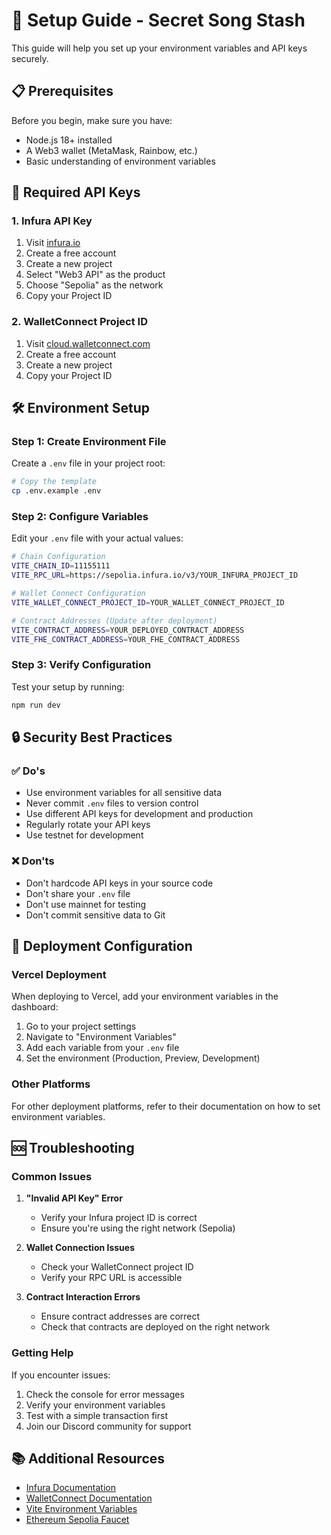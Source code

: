# 🔧 Setup Guide - Secret Song Stash

This guide will help you set up your environment variables and API keys securely.

## 📋 Prerequisites

Before you begin, make sure you have:
- Node.js 18+ installed
- A Web3 wallet (MetaMask, Rainbow, etc.)
- Basic understanding of environment variables

## 🔑 Required API Keys

### 1. Infura API Key

1. Visit [infura.io](https://infura.io)
2. Create a free account
3. Create a new project
4. Select "Web3 API" as the product
5. Choose "Sepolia" as the network
6. Copy your Project ID

### 2. WalletConnect Project ID

1. Visit [cloud.walletconnect.com](https://cloud.walletconnect.com)
2. Create a free account
3. Create a new project
4. Copy your Project ID

## 🛠️ Environment Setup

### Step 1: Create Environment File

Create a `.env` file in your project root:

```bash
# Copy the template
cp .env.example .env
```

### Step 2: Configure Variables

Edit your `.env` file with your actual values:

```bash
# Chain Configuration
VITE_CHAIN_ID=11155111
VITE_RPC_URL=https://sepolia.infura.io/v3/YOUR_INFURA_PROJECT_ID

# Wallet Connect Configuration
VITE_WALLET_CONNECT_PROJECT_ID=YOUR_WALLET_CONNECT_PROJECT_ID

# Contract Addresses (Update after deployment)
VITE_CONTRACT_ADDRESS=YOUR_DEPLOYED_CONTRACT_ADDRESS
VITE_FHE_CONTRACT_ADDRESS=YOUR_FHE_CONTRACT_ADDRESS
```

### Step 3: Verify Configuration

Test your setup by running:

```bash
npm run dev
```

## 🔒 Security Best Practices

### ✅ Do's
- Use environment variables for all sensitive data
- Never commit `.env` files to version control
- Use different API keys for development and production
- Regularly rotate your API keys
- Use testnet for development

### ❌ Don'ts
- Don't hardcode API keys in your source code
- Don't share your `.env` file
- Don't use mainnet for testing
- Don't commit sensitive data to Git

## 🚀 Deployment Configuration

### Vercel Deployment

When deploying to Vercel, add your environment variables in the dashboard:

1. Go to your project settings
2. Navigate to "Environment Variables"
3. Add each variable from your `.env` file
4. Set the environment (Production, Preview, Development)

### Other Platforms

For other deployment platforms, refer to their documentation on how to set environment variables.

## 🆘 Troubleshooting

### Common Issues

1. **"Invalid API Key" Error**
   - Verify your Infura project ID is correct
   - Ensure you're using the right network (Sepolia)

2. **Wallet Connection Issues**
   - Check your WalletConnect project ID
   - Verify your RPC URL is accessible

3. **Contract Interaction Errors**
   - Ensure contract addresses are correct
   - Check that contracts are deployed on the right network

### Getting Help

If you encounter issues:
1. Check the console for error messages
2. Verify your environment variables
3. Test with a simple transaction first
4. Join our Discord community for support

## 📚 Additional Resources

- [Infura Documentation](https://docs.infura.io/)
- [WalletConnect Documentation](https://docs.walletconnect.com/)
- [Vite Environment Variables](https://vitejs.dev/guide/env-and-mode.html)
- [Ethereum Sepolia Faucet](https://sepoliafaucet.com/)
